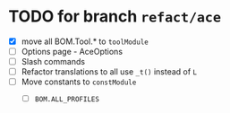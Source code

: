 # TODO for branch `refact/ace`

- [x] move all BOM.Tool.* to `toolModule`
- [ ] Options page - AceOptions
- [ ] Slash commands
- [ ] Refactor translations to all use `_t()` instead of `L`
- [ ] Move constants to `constModule`
  - [ ] `BOM.ALL_PROFILES`
  